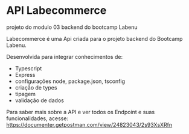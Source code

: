 # API Labecommerce

projeto do modulo 03 backend do bootcamp Labenu

Labecommerce é uma Api criada para o projeto backend do Bootcamp Labenu.

Desenvolvida para integrar conhecimentos de:
 * Typescript 
 * Express 
 * configurações node, package.json, tsconfig 
 * criação de types 
 * tipagem 
 * validação de dados 
 
Para saber mais sobre a API e ver todos os Endpoint e suas funcionalidades, acesse: <https://documenter.getpostman.com/view/24823043/2s93XsXRfn>



